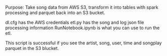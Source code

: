 Purpose: Take song data from AWS S3, transform it into tables with spark processing and parquet back into an S3 bucket. 

dl.cfg has the AWS credentials 
etl.py has the song and log json file processing information 
RunNotebook.ipynb is what you can use to run the etl. 

This script is successful if you see the artist, song, user, time and songplay parquet in the S3 blucket. 

